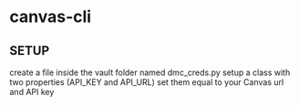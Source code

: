 # canvas-cli

## SETUP
create a file inside the vault folder named dmc_creds.py
setup a class with two properties (API_KEY and API_URL)
set them equal to your Canvas url and API key

